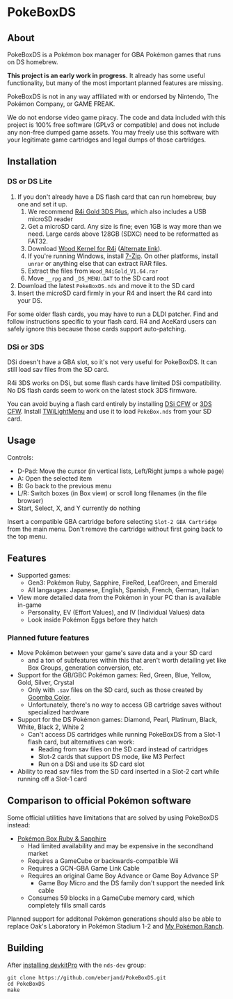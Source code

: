# PokeBoxDS

## About

PokeBoxDS is a Pokémon box manager for GBA Pokémon games that runs on DS homebrew.

**This project is an early work in progress.** It already has some useful functionality, but many of the most important planned features are missing.

PokeBoxDS is not in any way affiliated with or endorsed by Nintendo, The Pokémon Company, or GAME FREAK.

We do not endorse video game piracy. The code and data included with this project is 100% free software (GPLv3 or compatible) and does not include any non-free dumped game assets. You may freely use this software with your legitimate game cartridges and legal dumps of those cartridges.

## Installation

### DS or DS Lite

1. If you don't already have a DS flash card that can run homebrew, buy one and set it up.
    1. We recommend [R4i Gold 3DS Plus](https://www.nds-card.com/ProShow.asp?ProID=575), which also includes a USB microSD reader
    2. Get a microSD card. Any size is fine; even 1GB is way more than we need. Large cards above 128GB (SDXC) need to be reformatted as FAT32.
    3. Download [Wood Kernel for R4i](https://mega.nz/#!rpkhRCLB!yQdCQGOMfm3LZaf6DYOho60w5M530CZAKWu6uvQX_Eo) ([Alternate link](http://r4ids.cn/r4i-download-e.htm)).
    4. If you're running Windows, install [7-Zip](https://www.7-zip.org/). On other platforms, install `unrar` or anything else that can extract RAR files.
    5. Extract the files from `Wood_R4iGold_V1.64.rar`
    6. Move `__rpg` and `_DS_MENU.DAT` to the SD card root
2. Download the latest `PokeBoxDS.nds` and move it to the SD card
3. Insert the microSD card firmly in your R4 and insert the R4 card into your DS.

For some older flash cards, you may have to run a DLDI patcher. Find and follow instructions specific to your flash card. R4 and AceKard users can safely ignore this because those cards support auto-patching.

### DSi or 3DS

DSi doesn't have a GBA slot, so it's not very useful for PokeBoxDS. It can still load sav files from the SD card.

R4i 3DS works on DSi, but some flash cards have limited DSi compatibility. No DS flash cards seem to work on the latest stock 3DS firmware.

You can avoid buying a flash card entirely by installing [DSi CFW](https://dsi.cfw.guide/) or [3DS CFW](https://3ds.hacks.guide/). Install [TWiLightMenu](https://github.com/DS-Homebrew/TWiLightMenu/releases) and use it to load `PokeBox.nds` from your SD card.

## Usage

Controls:

* D-Pad: Move the cursor (in vertical lists, Left/Right jumps a whole page)
* A: Open the selected item
* B: Go back to the previous menu
* L/R: Switch boxes (in Box view) or scroll long filenames (in the file browser)
* Start, Select, X, and Y currently do nothing

Insert a compatible GBA cartridge before selecting `Slot-2 GBA Cartridge` from the main menu. Don't remove the cartridge without first going back to the top menu.

## Features

* Supported games:
  * Gen3: Pokémon Ruby, Sapphire, FireRed, LeafGreen, and Emerald
  * All langauges: Japanese, English, Spanish, French, German, Italian
* View more detailed data from the Pokémon in your PC than is available in-game
  * Personality, EV (Effort Values), and IV (Individual Values) data
  * Look inside Pokémon Eggs before they hatch

### Planned future features

* Move Pokémon between your game's save data and a your SD card
  * and a ton of subfeatures within this that aren't worth detailing yet like Box Groups, generation conversion, etc.
* Support for the GB/GBC Pokémon games: Red, Green, Blue, Yellow, Gold, Silver, Crystal
  * Only with `.sav` files on the SD card, such as those created by [Goomba Color](http://www.dwedit.org/gba/goombacolor.php).
  * Unfortunately, there's no way to access GB cartridge saves without specialized hardware
* Support for the DS Pokémon games: Diamond, Pearl, Platinum, Black, White, Black 2, White 2
  * Can't access DS cartridges while running PokeBoxDS from a Slot-1 flash card, but alternatives can work:
    * Reading from sav files on the SD card instead of cartridges
    * Slot-2 cards that support DS mode, like M3 Perfect
	* Run on a DSi and use its SD card slot
* Ability to read sav files from the SD card inserted in a Slot-2 cart while running off a Slot-1 card

## Comparison to official Pokémon software

Some official utilities have limitations that are solved by using PokeBoxDS instead:

* [Pokémon Box Ruby & Sapphire](https://bulbapedia.bulbagarden.net/wiki/Pok%C3%A9mon_Box_Ruby_%26_Sapphire)
  * Had limited availability and may be expensive in the secondhand market
  * Requires a GameCube or backwards-compatible Wii
  * Requires a GCN-GBA Game Link Cable
  * Requires an original Game Boy Advance or Game Boy Advance SP
    * Game Boy Micro and the DS family don't support the needed link cable
  * Consumes 59 blocks in a GameCube memory card, which completely fills small cards

Planned support for additonal Pokémon generations should also be able to replace Oak's Laboratory in Pokémon Stadium 1-2 and [My Pokémon Ranch](https://bulbapedia.bulbagarden.net/wiki/My_Pok%C3%A9mon_Ranch).

## Building

After [installing devkitPro](https://devkitpro.org/wiki/Getting_Started) with the `nds-dev` group:

```
git clone https://github.com/eberjand/PokeBoxDS.git
cd PokeBoxDS
make
```

